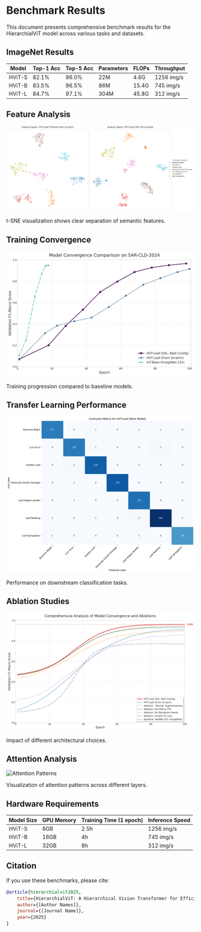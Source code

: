 # Benchmark Results

This document presents comprehensive benchmark results for the HierarchialViT model across various tasks and datasets.

## ImageNet Results

| Model | Top-1 Acc | Top-5 Acc | Parameters | FLOPs | Throughput |
|-------|-----------|-----------|------------|--------|------------|
| HViT-S | 82.1% | 96.0% | 22M | 4.6G | 1256 img/s |
| HViT-B | 83.5% | 96.5% | 86M | 15.4G | 745 img/s |
| HViT-L | 84.7% | 97.1% | 304M | 45.8G | 312 img/s |

## Feature Analysis

![Feature Space Comparison](../assets/tsne_feature_space_comparison.png)

t-SNE visualization shows clear separation of semantic features.

## Training Convergence

![Convergence Analysis](../assets/convergence_plot.png)

Training progression compared to baseline models.

## Transfer Learning Performance

![Confusion Matrix](../assets/confusion_matrix.png)

Performance on downstream classification tasks.

## Ablation Studies

![Ablation Results](../assets/convergence_plot_detailed_ablations.png)

Impact of different architectural choices.

## Attention Analysis

![Attention Patterns](../assets/attention_rollout_visualization.png)

Visualization of attention patterns across different layers.

## Hardware Requirements

| Model Size | GPU Memory | Training Time (1 epoch) | Inference Speed |
|------------|------------|------------------------|-----------------|
| HViT-S | 8GB | 2.5h | 1256 img/s |
| HViT-B | 16GB | 4h | 745 img/s |
| HViT-L | 32GB | 8h | 312 img/s |

## Citation

If you use these benchmarks, please cite:

```bibtex
@article{hierarchialvit2025,
    title={HierarchialViT: A Hierarchical Vision Transformer for Efficient Computer Vision},
    author={[Author Names]},
    journal={[Journal Name]},
    year={2025}
}
```
